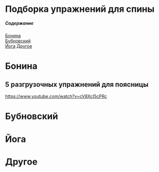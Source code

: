 # Подборка упражнений для спины

##### Содержание
[Бонина](#bonina)  
[Бубновский](#bubnovskij)  
[Йога](#yoga)
[Другое](#other)

<a name="bonina"/>

# Бонина

## 5 разгрузочных упражнений для поясницы
https://www.youtube.com/watch?v=cV8XcI5cPRc

<a name="bubnovskij"/>

# Бубновский

<a name="yoga"/>

# Йога

<a name="other"/>

# Другое
